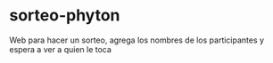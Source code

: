 # sorteo-phyton
Web para hacer un sorteo, agrega los nombres de los participantes y espera a ver a quien le toca
